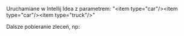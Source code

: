 Uruchamiane w Intellij Idea z parametrem:
"<order><item type=\"car\"/><item type=\"car\"/><item type=\"truck\"/></order>"

Dalsze pobieranie zleceń, np:
<order><item type="car"/><item type="car"/><item type="truck"/><item type="motorcycle"/></order>
